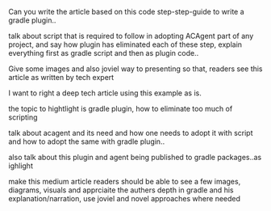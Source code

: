 Can you write the article based on this code step-step-guide to write a gradle plugin..

talk about script that is required to follow in adopting ACAgent part of any project, and say how plugin has eliminated each of these step, explain everything first as gradle
script and then as plugin code..

Give some images and also joviel way to presenting so that, readers see this article as written by tech expert

I want to right a deep tech article using this example as is.

the topic to hightlight is gradle plugin, how to eliminate too much of scripting

talk about acagent and its need and how one needs to adopt it with script and how to adopt the same with gradle plugin..

also talk about this plugin and agent being published to gradle packages..as ighlight

make this medium article readers should be able to see a few images, diagrams, visuals and apprciaite the authers depth in gradle and his explanation/narration, use joviel and
novel approaches where needed